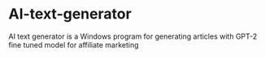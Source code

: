 # AI-text-generator
AI text generator is a Windows program for generating articles with GPT-2 fine tuned model for affiliate marketing
